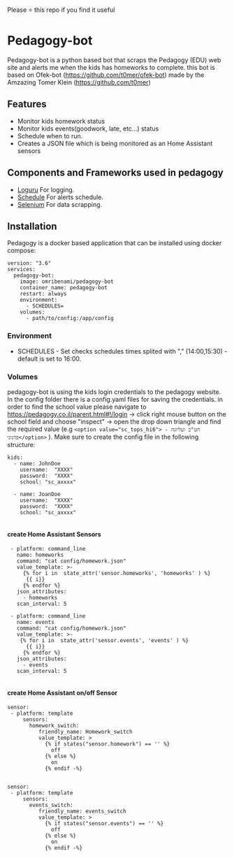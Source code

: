 Please ⭐ this repo if you find it useful

# Pedagogy-bot
Pedagogy-bot is a python based bot that scraps the Pedagogy (EDU) web site and alerts me when the kids has homeworks to complete. this bot is based on Ofek-bot (https://github.com/t0mer/ofek-bot) made by the Amzazing Tomer Klein (https://github.com/t0mer)

## Features
 - Monitor kids homework status
 - Monitor kids events(goodwork, late, etc...) status
 - Schedule when to run.
 - Creates a JSON file which is being monitored as an Home Assistant sensors


## Components and Frameworks used in pedagogy
* [Loguru](https://pypi.org/project/loguru/) For logging.
* [Schedule](https://pypi.org/project/schedule/) For alerts schedule.
* [Selenium](https://selenium-python.readthedocs.io/) For data scrapping.

## Installation
Pedagogy is a docker based application that can be installed using docker compose:
```
version: "3.6"
services:
  pedagogy-bot:
    image: omribenami/pedagogy-bot
    container_name: pedagogy-bot
    restart: always
    environment:
      - SCHEDULES=
    volumes:
      - path/to/config:/app/config
```

### Environment
* SCHEDULES - Set checks schedules times splited with "," (14:00,15:30) - default is set to 16:00.

### Volumes
pedagogy-bot is using the kids login credentials to the pedagogy website.
In the config folder there is a config.yaml files for saving the credentials.
in order to find the school value please navigate to https://pedagogy.co.il/parent.html#!/login -> click right mouse button on the school field 
and choose "inspect" -> open the drop down  triangle and find the required value (e.g ```<option value="sc_tops_hi6"> חט"ב ועליונה - פדגוגי</option>``` ). 
Make sure to create the config file in the following structure:

```
kids:
  - name: JohnDoe
    username:  "XXXX"
    password:  "XXXX"
    school: "sc_axxxx"

  - name: JoanDoe
    username:  "XXXX"
    password:  "XXXX"
    school: "sc_axxxx"


```


#### create Home Assistant Sensors ###
```
 - platform: command_line
   name: homeworks
   command: "cat config/homework.json"
   value_template: >- 
     {% for i in  state_attr('sensor.homeworks', 'homeworks' ) %}
      {{ i}}
     {% endfor %}
   json_attributes: 
     - homeworks
   scan_interval: 5

 - platform: command_line
   name: events
   command: "cat config/homework.json"
   value_template: >-
    {% for i in  state_attr('sensor.events', 'events' ) %}
      {{ i}}
     {% endfor %}
   json_attributes: 
     - events
   scan_interval: 5
   
```


####  create Home Assistant on/off Sensor ###

```
sensor:
 - platform: template
     sensors:
       homework_switch:
          friendly_name: Homework_switch
          value_template: >
            {% if states("sensor.homework") == '' %}
              off 
            {% else %} 
              on 
            {% endif -%}


sensor:
 - platform: template
     sensors:
       events_switch:
          friendly_name: events_switch
          value_template: >
            {% if states("sensor.events") == '' %}
              off 
            {% else %} 
              on 
            {% endif -%}
```

